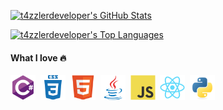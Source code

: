 [![t4zzlerdeveloper's GitHub Stats](https://github-readme-stats.vercel.app/api?username=t4zzlerdeveloper&show_icons=true&theme=aura_dark&hide_border=true)](https://github.com/t4zzlerdeveloper)

[![t4zzlerdeveloper's Top Languages](https://github-readme-stats.vercel.app/api/top-langs/?username=t4zzlerdeveloper&layout=compact&theme=aura_dark&hide_border=true)](https://github.com/t4zzlerdeveloper)

#### What I love 🔥
<div>
  <img src="https://github.com/devicons/devicon/blob/master/icons/csharp/csharp-original.svg" title="JavaScript" alt="JavaScript" width="40" height="40"/>&nbsp;
  <img src="https://github.com/devicons/devicon/blob/master/icons/css3/css3-plain-wordmark.svg"  title="CSS3" alt="CSS" width="40" height="40"/>&nbsp;
  <img src="https://github.com/devicons/devicon/blob/master/icons/html5/html5-original.svg" title="HTML5" alt="HTML" width="40" height="40"/>&nbsp;
  <img src="https://github.com/devicons/devicon/blob/master/icons/java/java-original.svg" title="Java" alt="Java" width="40" height="40"/>&nbsp;
  <img src="https://github.com/devicons/devicon/blob/master/icons/javascript/javascript-original.svg" title="JavaScript" alt="JavaScript" width="40" height="40"/>&nbsp;
  <img src="https://github.com/devicons/devicon/blob/master/icons/react/react-original.svg" title="React" alt="React" width="40" height="40"/>&nbsp;
  <img src="https://github.com/devicons/devicon/blob/master/icons/python/python-original.svg" title="Python" alt="Python" width="40" height="40"/>&nbsp;
  
</div>
